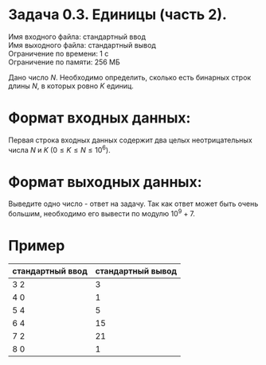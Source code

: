 # Задача 0.3. Единицы (часть 2).
Имя входного файла: стандартный ввод  
Имя выходного файла: стандартный вывод  
Ограничение по времени: 1 с  
Ограничение по памяти: 256 МБ  
        
Дано число $N$. Необходимо определить, сколько есть бинарных строк длины $N$, в которых ровно $K$ единиц.

# Формат входных данных:
Первая строка входных данных содержит два целых неотрицательных числа $N$ и $K$ $(0 ≤ K ≤ N ≤ 10^6)$.

# Формат выходных данных:
Выведите одно число - ответ на задачу. Так как ответ может быть очень большим, необходимо его вывести по модулю $10^9 + 7$.

# Пример
<table>
    <thead>
        <tr>
            <th align="center">стандартный ввод</th>
            <th align="center">стандартный вывод</th>
        </tr>
    </thead>
    <tbody>
        <tr>
            <td>3 2</td>
            <td valign="top">3</td>
        </tr>
        <tr>
            <td>4 0</td>
            <td valign="top">1</td>
        </tr>
        <tr>
            <td>5 4</td>
            <td valign="top">5</td>
        </tr>
        <tr>
            <td>6 4</td>
            <td valign="top">15</td>
        </tr>
        <tr>
            <td>7 2</td>
            <td valign="top">21</td>
        </tr>
        <tr>
            <td>8 0</td>
            <td valign="top">1</td>
        </tr>
    </tbody>
</table>